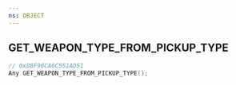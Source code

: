 ```yaml
---
ns: OBJECT
---
```

## GET_WEAPON_TYPE_FROM_PICKUP_TYPE

```c
// 0x08F96CA6C551AD51
Any GET_WEAPON_TYPE_FROM_PICKUP_TYPE();
```

